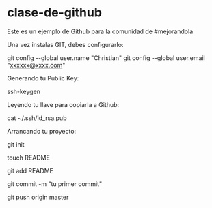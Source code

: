 clase-de-github
===============

Este es un ejemplo de Github para la comunidad de #mejorandola 

Una vez instalas GIT, debes configurarlo:

git config --global user.name "Christian"
git config --global user.email "xxxxxx@xxxx.com"

Generando tu Public Key:

ssh-keygen 

Leyendo tu llave para copiarla a Github:

cat ~/.ssh/id_rsa.pub

Arrancando tu proyecto:

git init

touch README

git add README

git commit -m "tu primer commit"

git push origin master
